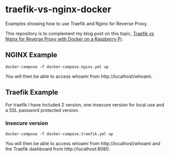# traefik-vs-nginx-docker

Examples showing how to use Traefik and Nginx for Reverse Proxy.

This repository is to complement my blog post on this topic, [Traefik vs Nginx for Reverse Proxy with Docker on a Raspberry Pi](https://www.alexhyett.com/traefik-vs-nginx-docker-raspberry-pi).

## NGINX Example

```
docker-compose -f docker-compose.nginx.yml up
```

You will then be able to access whoami from http://localhost/whoami.

## Traefik Example

For traefik I have included 2 version, one insecure version for local use and a SSL password protected version.

### Insecure version

```
docker-compose -f docker-compose.traefik.yml up
```

You will then be able to access whoami from http://localhost/whoami and the Traefik dashboard from http://localhost:8080.
